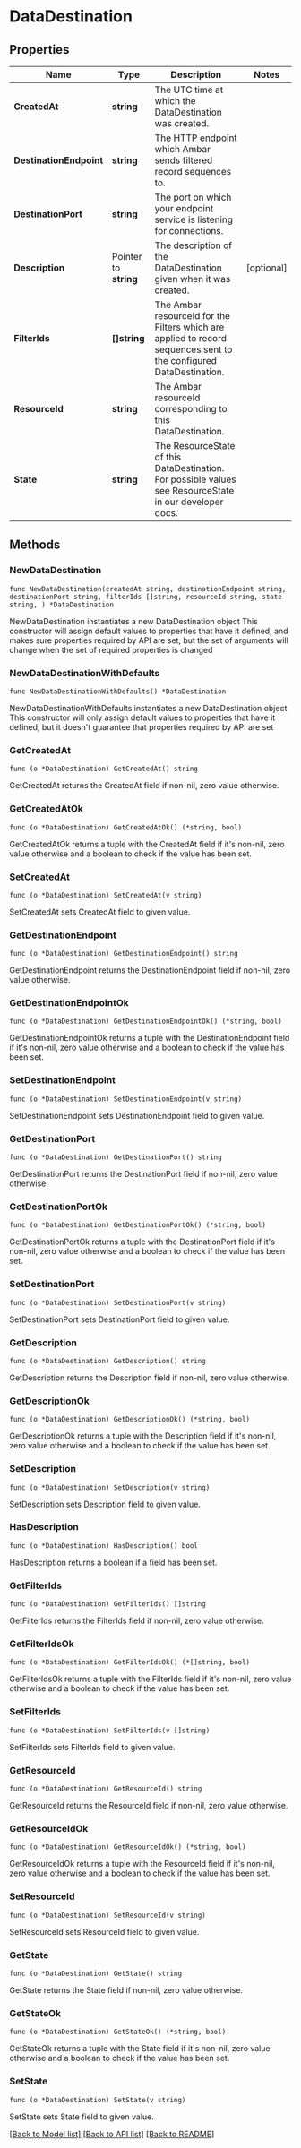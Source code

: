 # DataDestination

## Properties

Name | Type | Description | Notes
------------ | ------------- | ------------- | -------------
**CreatedAt** | **string** | The UTC time at which the DataDestination was created. | 
**DestinationEndpoint** | **string** | The HTTP endpoint which Ambar sends filtered record sequences to. | 
**DestinationPort** | **string** | The port on which your endpoint service is listening for connections. | 
**Description** | Pointer to **string** | The description of the DataDestination given when it was created. | [optional] 
**FilterIds** | **[]string** | The Ambar resourceId for the Filters which are applied to record sequences sent to the configured DataDestination. | 
**ResourceId** | **string** | The Ambar resourceId corresponding to this DataDestination. | 
**State** | **string** | The ResourceState of this DataDestination. For possible values see ResourceState in our developer docs. | 

## Methods

### NewDataDestination

`func NewDataDestination(createdAt string, destinationEndpoint string, destinationPort string, filterIds []string, resourceId string, state string, ) *DataDestination`

NewDataDestination instantiates a new DataDestination object
This constructor will assign default values to properties that have it defined,
and makes sure properties required by API are set, but the set of arguments
will change when the set of required properties is changed

### NewDataDestinationWithDefaults

`func NewDataDestinationWithDefaults() *DataDestination`

NewDataDestinationWithDefaults instantiates a new DataDestination object
This constructor will only assign default values to properties that have it defined,
but it doesn't guarantee that properties required by API are set

### GetCreatedAt

`func (o *DataDestination) GetCreatedAt() string`

GetCreatedAt returns the CreatedAt field if non-nil, zero value otherwise.

### GetCreatedAtOk

`func (o *DataDestination) GetCreatedAtOk() (*string, bool)`

GetCreatedAtOk returns a tuple with the CreatedAt field if it's non-nil, zero value otherwise
and a boolean to check if the value has been set.

### SetCreatedAt

`func (o *DataDestination) SetCreatedAt(v string)`

SetCreatedAt sets CreatedAt field to given value.


### GetDestinationEndpoint

`func (o *DataDestination) GetDestinationEndpoint() string`

GetDestinationEndpoint returns the DestinationEndpoint field if non-nil, zero value otherwise.

### GetDestinationEndpointOk

`func (o *DataDestination) GetDestinationEndpointOk() (*string, bool)`

GetDestinationEndpointOk returns a tuple with the DestinationEndpoint field if it's non-nil, zero value otherwise
and a boolean to check if the value has been set.

### SetDestinationEndpoint

`func (o *DataDestination) SetDestinationEndpoint(v string)`

SetDestinationEndpoint sets DestinationEndpoint field to given value.


### GetDestinationPort

`func (o *DataDestination) GetDestinationPort() string`

GetDestinationPort returns the DestinationPort field if non-nil, zero value otherwise.

### GetDestinationPortOk

`func (o *DataDestination) GetDestinationPortOk() (*string, bool)`

GetDestinationPortOk returns a tuple with the DestinationPort field if it's non-nil, zero value otherwise
and a boolean to check if the value has been set.

### SetDestinationPort

`func (o *DataDestination) SetDestinationPort(v string)`

SetDestinationPort sets DestinationPort field to given value.


### GetDescription

`func (o *DataDestination) GetDescription() string`

GetDescription returns the Description field if non-nil, zero value otherwise.

### GetDescriptionOk

`func (o *DataDestination) GetDescriptionOk() (*string, bool)`

GetDescriptionOk returns a tuple with the Description field if it's non-nil, zero value otherwise
and a boolean to check if the value has been set.

### SetDescription

`func (o *DataDestination) SetDescription(v string)`

SetDescription sets Description field to given value.

### HasDescription

`func (o *DataDestination) HasDescription() bool`

HasDescription returns a boolean if a field has been set.

### GetFilterIds

`func (o *DataDestination) GetFilterIds() []string`

GetFilterIds returns the FilterIds field if non-nil, zero value otherwise.

### GetFilterIdsOk

`func (o *DataDestination) GetFilterIdsOk() (*[]string, bool)`

GetFilterIdsOk returns a tuple with the FilterIds field if it's non-nil, zero value otherwise
and a boolean to check if the value has been set.

### SetFilterIds

`func (o *DataDestination) SetFilterIds(v []string)`

SetFilterIds sets FilterIds field to given value.


### GetResourceId

`func (o *DataDestination) GetResourceId() string`

GetResourceId returns the ResourceId field if non-nil, zero value otherwise.

### GetResourceIdOk

`func (o *DataDestination) GetResourceIdOk() (*string, bool)`

GetResourceIdOk returns a tuple with the ResourceId field if it's non-nil, zero value otherwise
and a boolean to check if the value has been set.

### SetResourceId

`func (o *DataDestination) SetResourceId(v string)`

SetResourceId sets ResourceId field to given value.


### GetState

`func (o *DataDestination) GetState() string`

GetState returns the State field if non-nil, zero value otherwise.

### GetStateOk

`func (o *DataDestination) GetStateOk() (*string, bool)`

GetStateOk returns a tuple with the State field if it's non-nil, zero value otherwise
and a boolean to check if the value has been set.

### SetState

`func (o *DataDestination) SetState(v string)`

SetState sets State field to given value.



[[Back to Model list]](../README.md#documentation-for-models) [[Back to API list]](../README.md#documentation-for-api-endpoints) [[Back to README]](../README.md)


